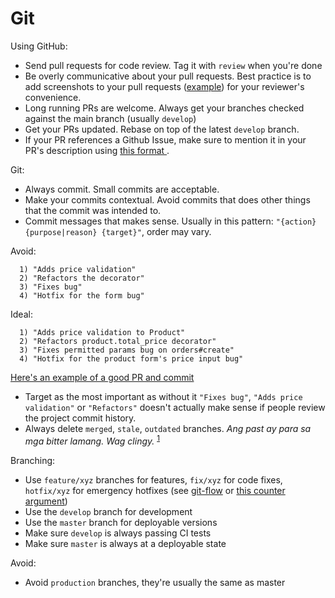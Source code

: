 # Git

Using GitHub:

- Send pull requests for code review. Tag it with `review` when you're done
- Be overly communicative about your pull requests. Best practice is to add screenshots to your pull requests ([example](https://github.com/proudcloud/crowd-funding/pull/371)) for your reviewer's convenience.
- Long running PRs are welcome. Always get your branches checked against the main branch (usually `develop`)
- Get your PRs updated. Rebase on top of the latest `develop` branch.
- If your PR references a Github Issue, make sure to mention it in your PR's description using [this format ](https://help.github.com/articles/closing-issues-via-commit-messages/).

Git:

- Always commit. Small commits are acceptable.
- Make your commits contextual. Avoid commits that does other things that the commit was intended to.
- Commit messages that makes sense. Usually in this pattern: `"{action} {purpose|reason} {target}"`, order may vary.

Avoid:
  ```
    1) "Adds price validation"
    2) "Refactors the decorator"
    3) "Fixes bug"
    4) "Hotfix for the form bug"
  ```

Ideal:
  ```
    1) "Adds price validation to Product"
    2) "Refactors product.total_price decorator"
    3) "Fixes permitted params bug on orders#create"
    4) "Hotfix for the product form's price input bug"
  ```

[Here's an example of a good PR and commit](https://github.com/proudcloud/crowd-funding/pull/371)

- Target as the most important as without it `"Fixes bug"`, `"Adds price validation"` or `"Refactors"` doesn't actually make sense if people review the project commit history.
- Always delete `merged`, `stale`, `outdated` branches. *Ang past ay para sa mga bitter lamang. Wag clingy.* <sup>[1](https://github.com/proudcloud/awesome/issues/23#issuecomment-108285010)</sup>

Branching:

- Use `feature/xyz` branches for features, `fix/xyz` for code fixes, `hotfix/xyz` for emergency hotfixes (see [git-flow] or [this counter argument])
- Use the `develop` branch for development
- Use the `master` branch for deployable versions
- Make sure `develop` is always passing CI tests
- Make sure `master` is always at a deployable state

Avoid:

- Avoid `production` branches, they're usually the same as master

[git-flow]: http://nvie.com/posts/a-successful-git-branching-model/
[this counter argument]: http://endoflineblog.com/gitflow-considered-harmful
